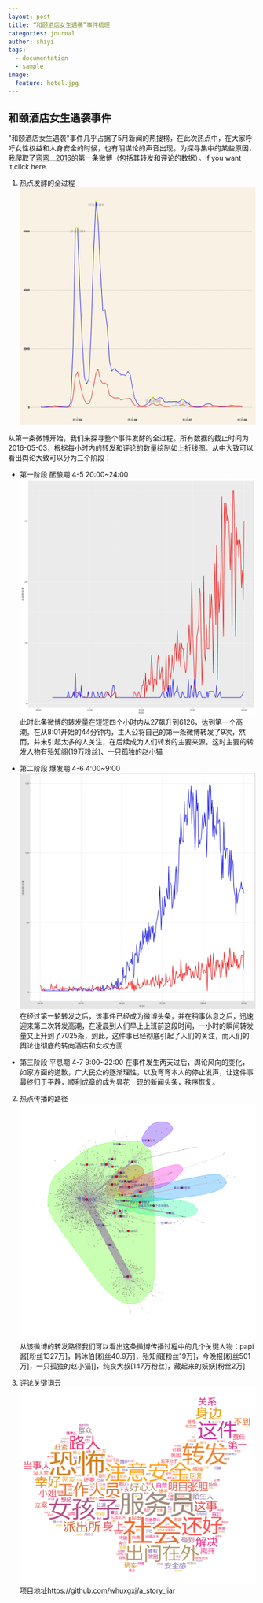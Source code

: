 ```yaml
---
layout: post
title: “和颐酒店女生遇袭”事件梳理
categories: journal
author: shiyi
tags:
  - documentation
  - sample
image:
  feature: hotel.jpg
---
```


## 和颐酒店女生遇袭事件

"和颐酒店女生遇袭"事件几乎占据了5月新闻的热搜榜，在此次热点中，在大家呼吁女性权益和人身安全的时候，也有阴谋论的声音出现。为探寻集中的某些原因，我爬取了[弯弯\_\_2016](http://weibo.com/u/5892492312)的第一条微博（包括其转发和评论的数据）。if you want it,click here.

1.  热点发酵的全过程 ![热点发酵的全过程](/images/hotel_1.jpg)

  <!-- more -->

   从第一条微博开始，我们来探寻整个事件发酵的全过程。所有数据的截止时间为2016-05-03，根据每小时内的转发和评论的数量绘制如上折线图。从中大致可以看出舆论大致可以分为三个阶段：

-   第一阶段 酝酿期 4-5 20:00~24:00 ![酝酿期](/images/hotel_2.jpg) 此时此条微博的转发量在短短四个小时内从27飙升到6126，达到第一个高潮。在从8:01开始的44分钟内，主人公将自己的第一条微博转发了9次，然而，并未引起太多的人关注，在后续成为人们转发的主要来源。这时主要的转发人物有殆知阁(19万粉丝)、一只孤独的赵小猫

-   第二阶段 爆发期 4-6 4:00~9:00 ![爆发期](/images/hotel_3.jpg) 在经过第一轮转发之后，该事件已经成为微博头条，并在稍事休息之后，迅速迎来第二次转发高潮，在凌晨到人们早上上班前这段时间，一小时的瞬间转发量又上升到了7025条，到此，这件事已经彻底引起了人们的关注，而人们的舆论也彻底的转向酒店和女权方面

-   第三阶段 平息期 4-7 9:00~22:00 在事件发生两天过后，舆论风向的变化，如家方面的道歉，广大民众的逐渐理性，以及弯弯本人的停止发声，让这件事最终归于平静，顺利成章的成为昙花一现的新闻头条，秩序恢复。

2.  热点传播的路径 ![热点传播的路径](/images/hotel_4.svg) 从该微博的转发路径我们可以看出这条微博传播过程中的几个关键人物：papi酱[粉丝1327万]，韩沐伯[粉丝40.9万]，殆知阁[粉丝19万]，今晚报[粉丝501万]，一只孤独的赵小猫\[]，纯良大叔[147万粉丝]，藏起来的妖妖[粉丝2万]

3.  评论关键词云 ![词云](/images/hotel_5.png) 项目地址<https://github.com/whuxgxj/a_story_liar>
